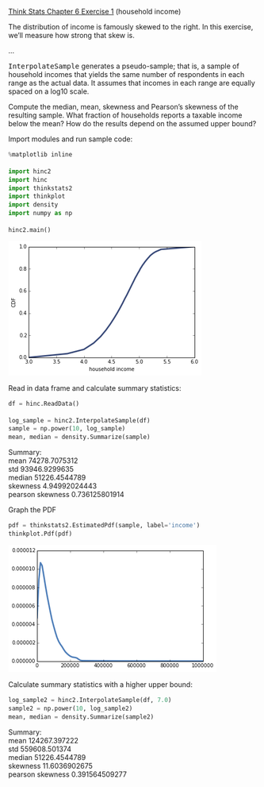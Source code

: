 [Think Stats Chapter 6 Exercise 1](http://greenteapress.com/thinkstats2/html/thinkstats2007.html#toc60) (household income)

The distribution of income is famously skewed to the right. In this exercise, we’ll measure how strong that skew is.

...

<tt>InterpolateSample</tt> generates a pseudo-sample; that is, a sample of household incomes that yields the same number of respondents in each range as the actual data. It assumes that incomes in each range are equally spaced on a log10 scale.

Compute the median, mean, skewness and Pearson’s skewness of the resulting sample. What fraction of households reports a taxable income below the mean? How do the results depend on the assumed upper bound?

Import modules and run sample code:

```python
%matplotlib inline

import hinc2
import hinc
import thinkstats2
import thinkplot
import density
import numpy as np

hinc2.main()
```

![png](../img/ex6-1_01.png)

Read in data frame and calculate summary statistics:

```python
df = hinc.ReadData()

log_sample = hinc2.InterpolateSample(df)
sample = np.power(10, log_sample)
mean, median = density.Summarize(sample)
```

Summary:<br>
mean 74278.7075312<br>
std 93946.9299635<br>
median 51226.4544789<br>
skewness 4.94992024443<br>
pearson skewness 0.736125801914<br>

Graph the PDF

```python
pdf = thinkstats2.EstimatedPdf(sample, label='income')
thinkplot.Pdf(pdf)
```

![png](../img/ex6-1_02.png)

Calculate summary statistics with a higher upper bound:

```python
log_sample2 = hinc2.InterpolateSample(df, 7.0)
sample2 = np.power(10, log_sample2)
mean, median = density.Summarize(sample2)
```

Summary:<br>
mean 124267.397222<br>
std 559608.501374<br>
median 51226.4544789<br>
skewness 11.6036902675<br>
pearson skewness 0.391564509277<br>

